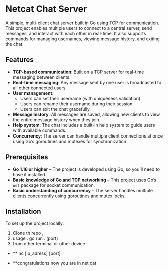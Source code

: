 # Netcat Chat Server

A simple, multi-client chat server built in Go using TCP for communication. This project enables multiple users to connect to a central server, send messages, and interact with each other in real-time. It also supports commands for managing usernames, viewing message history, and exiting the chat.

## Features

- **TCP-based communication**: Built on a TCP server for real-time messaging between clients.
- **Real-time messaging**: Any message sent by one user is broadcasted to all other connected users.
- **User management**:
  - Users can set their username (with uniqueness validation).
  - Users can rename their username during their session.
  - Users can exit the chat gracefully.
- **Message history**: All messages are saved, allowing new clients to view the entire message history when they join.
- **Help system**: The chat includes a built-in help system to guide users with available commands.
- **Concurrency**: The server can handle multiple client connections at once using Go’s goroutines and mutexes for synchronization.

## Prerequisites

- **Go 1.16 or higher** – The project is developed using Go, so you’ll need to have it installed.
- **Basic knowledge of Go and TCP networking** – This project uses Go’s `net` package for socket communication.
- **Basic understanding of concurrency** – The server handles multiple clients concurrently using goroutines and mutex locks.

## Installation

To set up the project locally:

1. Clone th repo ,
2. usage : go run . (port)
3. from other terminal or other device :
- ** nc [ip_adress] [port] 

- **congratulations now you are in net cat 
